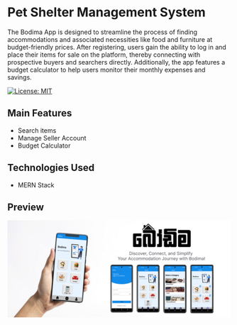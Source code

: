 # Pet Shelter Management System

The Bodima App is designed to streamline the process of finding accommodations and associated necessities like food and furniture at budget-friendly prices. After registering, users gain the ability to log in and place their items for sale on the platform, thereby connecting with prospective buyers and searchers directly. Additionally, the app features a budget calculator to help users monitor their monthly expenses and savings.

[![License: MIT](https://img.shields.io/badge/License-MIT-yellow.svg)](https://opensource.org/licenses/MIT)

## Main Features 
* Search items
* Manage Seller Account
* Budget Calculator

## Technologies Used

* MERN Stack

## Preview
![alt text](https://github.com/offisystw/portfolio/blob/main/bodima.png?raw=true)

